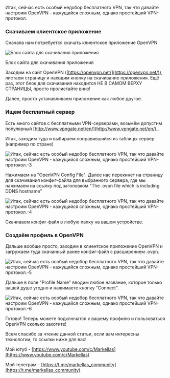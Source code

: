 Итак, сейчас есть особый недобор бесплатного VPN, так что давайте настроим OpenVPN - кажущийся сложным, однако простейший VPN-протокол.

### Скачиваем клиентское приложение

Сначала нам потребуется скачать клиентское приложение OpenVPN

![Блок сайта для скачивания приложения](https://avatars.dzeninfra.ru/get-zen_doc/5283265/pub_62976d22d9d4d8040776fa1d_62976e8cb7c8282a0f4f8c93/scale_1200)

Блок сайта для скачивания приложения

Заходим на сайт OpenVPN ([https://openvpn.net/](https://openvpn.net/)), листаем страницу и находим кнопку на скачивание приложения. Ещё раз, этот блок для скачивания находится НЕ В САМОМ ВЕРХУ СТРАНИЦЫ, просто пролистайте вниз!

Далее, просто устанавливаем приложение как любое другое.

### Ищем бесплатный сервер

Есть много сайтов с бесплатными VPN-серверами, возьмём допустим популярный [http://www.vpngate.net/en/](http://www.vpngate.net/en/) .

Итак, заходим туда и выбираем понравившийся из таблицы сервер (например по стране) 

![Итак, сейчас есть особый недобор бесплатного VPN, так что давайте настроим OpenVPN - кажущийся сложным, однако простейший VPN-протокол.-3](https://avatars.dzeninfra.ru/get-zen_doc/1874110/pub_62976d22d9d4d8040776fa1d_62976ffe79a63a3de19b223a/scale_1200)

Нажимаем на "OpenVPN Config File". Далее нас перекинет на страницу для скачивания конфиг-файла для выбранного сервера, где мы нажимаем на ссылку под заголовком "The .ovpn file which is including DDNS hostname"

![Итак, сейчас есть особый недобор бесплатного VPN, так что давайте настроим OpenVPN - кажущийся сложным, однако простейший VPN-протокол.-4](https://avatars.dzeninfra.ru/get-zen_doc/5210101/pub_62976d22d9d4d8040776fa1d_629770784727940443057b3b/scale_1200)

Скачиваем конфиг-файл в любую папку на вашем устройстве.


### Создаём профиль в OpenVPN

Дальше вообще просто, заходим в клиентское приложение OpenVPN и загружаем туда скачанный ранее конфиг-файл с расширением .ovpn.

![Итак, сейчас есть особый недобор бесплатного VPN, так что давайте настроим OpenVPN - кажущийся сложным, однако простейший VPN-протокол.-5](https://avatars.dzeninfra.ru/get-zen_doc/5235782/pub_62976d22d9d4d8040776fa1d_62977158d9d4d8040780638e/scale_1200)

Дальше в поле "Profile Name" вводим любое название, которое только вашей душе угодно и нажимаете кнопку "Connect".

![Итак, сейчас есть особый недобор бесплатного VPN, так что давайте настроим OpenVPN - кажущийся сложным, однако простейший VPN-протокол.-6](https://avatars.dzeninfra.ru/get-zen_doc/1710047/pub_62976d22d9d4d8040776fa1d_629771efa7fe9714b5c12552/scale_1200)

Готово! Теперь можете подключатся к вашему профилю и пользоваться OpenVPN сколько захотите!

Всем спасибо за чтение данной статьи, если вам интересны технологии, то ссылки ниже для вас!

Мой ютуб - [https://www.youtube.com/c/Markellas](https://www.youtube.com/c/Markellas)

Мой телеграм - [https://t.me/markellas_community](https://t.me/markellas_community)